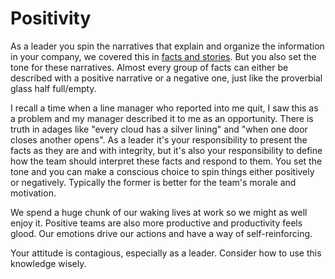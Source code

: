 # Positivity

As a leader you spin the narratives that explain and organize the information in your company, we covered this in [facts and stories](facts-and-stories.md). But you also set the tone for these narratives. Almost every group of facts can either be described with a positive narrative or a negative one, just like the proverbial glass half full/empty.

I recall a time when a line manager who reported into me quit, I saw this as a problem and my manager described it to me as an opportunity. There is truth in adages like "every cloud has a silver lining" and "when one door closes another opens". As a leader it's your responsibility to present the facts as they are and with integrity, but it's also your responsibility to define how the team should interpret these facts and respond to them. You set the tone and you can make a conscious choice to spin things either positively or negatively. Typically the former is better for the team's morale and motivation.

We spend a huge chunk of our waking lives at work so we might as well enjoy it. Positive teams are also more productive and productivity feels glood. Our emotions drive our actions and have a way of self-reinforcing.

Your attitude is contagious, especially as a leader. Consider how to use this knowledge wisely.
